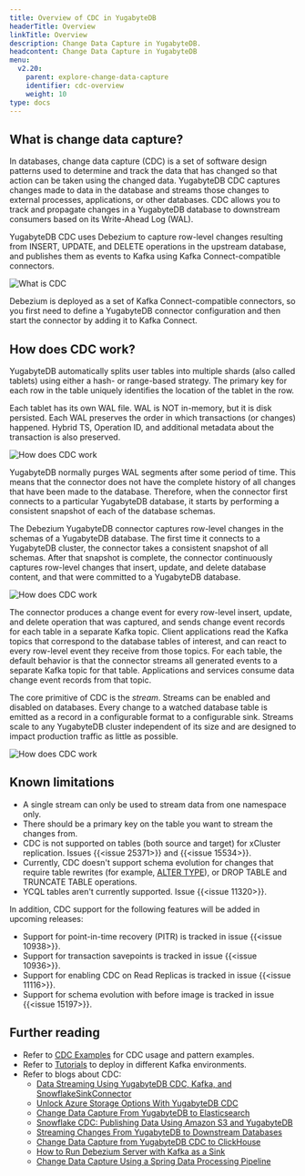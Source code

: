 ```yaml
---
title: Overview of CDC in YugabyteDB
headerTitle: Overview
linkTitle: Overview
description: Change Data Capture in YugabyteDB.
headcontent: Change Data Capture in YugabyteDB
menu:
  v2.20:
    parent: explore-change-data-capture
    identifier: cdc-overview
    weight: 10
type: docs
---
```


## What is change data capture?

In databases, change data capture (CDC) is a set of software design patterns used to determine and track the data that has changed so that action can be taken using the changed data. YugabyteDB CDC captures changes made to data in the database and streams those changes to external processes, applications, or other databases. CDC allows you to track and propagate changes in a YugabyteDB database to downstream consumers based on its Write-Ahead Log (WAL).

YugabyteDB CDC uses Debezium to capture row-level changes resulting from INSERT, UPDATE, and DELETE operations in the upstream database, and publishes them as events to Kafka using Kafka Connect-compatible connectors.

![What is CDC](/images/explore/cdc-overview-what.png)

Debezium is deployed as a set of Kafka Connect-compatible connectors, so you first need to define a YugabyteDB connector configuration and then start the connector by adding it to Kafka Connect.

## How does CDC work?

YugabyteDB automatically splits user tables into multiple shards (also called tablets) using either a hash- or range-based strategy. The primary key for each row in the table uniquely identifies the location of the tablet in the row.

Each tablet has its own WAL file. WAL is NOT in-memory, but it is disk persisted. Each WAL preserves the order in which transactions (or changes) happened. Hybrid TS, Operation ID, and additional metadata about the transaction is also preserved.

![How does CDC work](/images/explore/cdc-overview-work2.png)

YugabyteDB normally purges WAL segments after some period of time. This means that the connector does not have the complete history of all changes that have been made to the database. Therefore, when the connector first connects to a particular YugabyteDB database, it starts by performing a consistent snapshot of each of the database schemas.

The Debezium YugabyteDB connector captures row-level changes in the schemas of a YugabyteDB database. The first time it connects to a YugabyteDB cluster, the connector takes a consistent snapshot of all schemas. After that snapshot is complete, the connector continuously captures row-level changes that insert, update, and delete database content, and that were committed to a YugabyteDB database.

![How does CDC work](/images/explore/cdc-overview-work.png)

The connector produces a change event for every row-level insert, update, and delete operation that was captured, and sends change event records for each table in a separate Kafka topic. Client applications read the Kafka topics that correspond to the database tables of interest, and can react to every row-level event they receive from those topics. For each table, the default behavior is that the connector streams all generated events to a separate Kafka topic for that table. Applications and services consume data change event records from that topic.

The core primitive of CDC is the _stream_. Streams can be enabled and disabled on databases. Every change to a watched database table is emitted as a record in a configurable format to a configurable sink. Streams scale to any YugabyteDB cluster independent of its size and are designed to impact production traffic as little as possible.

![How does CDC work](/images/explore/cdc-overview-work3.png)

## Known limitations

* A single stream can only be used to stream data from one namespace only.
* There should be a primary key on the table you want to stream the changes from.
* CDC is not supported on tables (both source and target) for xCluster replication. Issues {{<issue 25371>}} and {{<issue 15534>}}.
* Currently, CDC doesn't support schema evolution for changes that require table rewrites (for example, [ALTER TYPE](../../../api/ysql/the-sql-language/statements/ddl_alter_table/#alter-type-with-table-rewrite)), or DROP TABLE and TRUNCATE TABLE operations.
* YCQL tables aren't currently supported. Issue {{<issue 11320>}}.

In addition, CDC support for the following features will be added in upcoming releases:

* Support for point-in-time recovery (PITR) is tracked in issue {{<issue 10938>}}.
* Support for transaction savepoints is tracked in issue {{<issue 10936>}}.
* Support for enabling CDC on Read Replicas is tracked in issue {{<issue 11116>}}.
* Support for schema evolution with before image is tracked in issue {{<issue 15197>}}.

## Further reading

* Refer to [CDC Examples](https://github.com/yugabyte/cdc-examples/tree/main) for CDC usage and pattern examples.
* Refer to [Tutorials](/preview/tutorials/cdc-tutorials/) to deploy in different Kafka environments.
* Refer to blogs about CDC:
  * [Data Streaming Using YugabyteDB CDC, Kafka, and SnowflakeSinkConnector](https://www.yugabyte.com/blog/data-streaming-using-yugabytedb-cdc-kafka-and-snowflakesinkconnector/)
  * [Unlock Azure Storage Options With YugabyteDB CDC](https://www.yugabyte.com/blog/unlocking-azure-storage-options-with-yugabytedb-cdc/)
  * [Change Data Capture From YugabyteDB to Elasticsearch](https://www.yugabyte.com/blog/change-data-capture-cdc-yugabytedb-elasticsearch/)
  * [Snowflake CDC: Publishing Data Using Amazon S3 and YugabyteDB](https://www.yugabyte.com/blog/snowflake-cdc-publish-data-using-amazon-s3-yugabytedb/)
  * [Streaming Changes From YugabyteDB to Downstream Databases](https://www.yugabyte.com/blog/streaming-changes-yugabytedb-cdc-downstream-databases/)
  * [Change Data Capture from YugabyteDB CDC to ClickHouse](https://www.yugabyte.com/blog/change-data-capture-cdc-yugabytedb-clickhouse/)
  * [How to Run Debezium Server with Kafka as a Sink](https://www.yugabyte.com/blog/change-data-capture-cdc-run-debezium-server-kafka-sink/)
  * [Change Data Capture Using a Spring Data Processing Pipeline](https://www.yugabyte.com/blog/change-data-capture-cdc-spring-data-processing-pipeline/)
